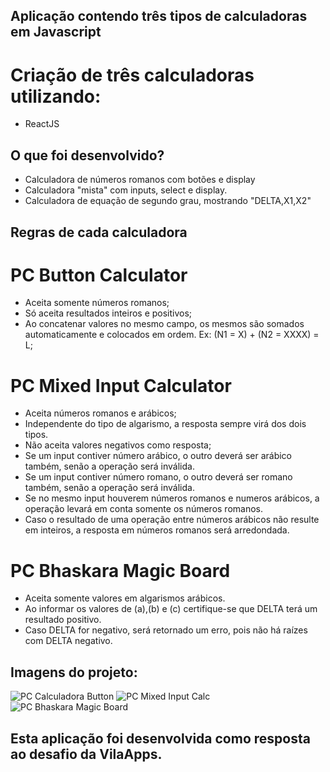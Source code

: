 ## Aplicação contendo três tipos de calculadoras em Javascript

# Criação de três calculadoras utilizando:
- ReactJS

## O que foi desenvolvido?

- Calculadora de números romanos com botões e display
- Calculadora "mista" com inputs, select e display.
- Calculadora de equação de segundo grau, mostrando "DELTA,X1,X2"

## Regras de cada calculadora

# PC Button Calculator
- Aceita somente números romanos;
- Só aceita resultados inteiros e positivos;
- Ao concatenar valores no mesmo campo, os mesmos são somados automaticamente e colocados em ordem. Ex: (N1 = X) + (N2 = XXXX) = L;

# PC Mixed Input Calculator
- Aceita números romanos e arábicos;
- Independente do tipo de algarismo, a resposta sempre virá dos dois tipos.
- Não aceita valores negativos como resposta;
- Se um input contiver número arábico, o outro deverá ser arábico também, senão a operação será inválida.
- Se um input contiver número romano, o outro deverá ser romano também, senão a operação será inválida.
- Se no mesmo input houverem números romanos e numeros arábicos, a operação levará em conta somente os números romanos.
- Caso o resultado de uma operação entre números arábicos não resulte em inteiros, a resposta em números romanos será arredondada.

# PC Bhaskara Magic Board
- Aceita somente valores em algarismos arábicos.
- Ao informar os valores de (a),(b) e (c) certifique-se que DELTA terá um resultado positivo.
- Caso DELTA for negativo, será retornado um erro, pois não há raízes com DELTA negativo.


## Imagens do projeto:
![PC Calculadora Button](https://i.ibb.co/JQsbW7y/pcromanbuttoncalcgit.png)
![PC Mixed Input Calc](https://i.ibb.co/NYVBG7z/pcinputmixedcalgit.png)
![PC Bhaskara Magic Board](https://i.ibb.co/zGfwmV7/pcbhaskaramagicgit.png)

## Esta aplicação foi desenvolvida como resposta ao desafio da VilaApps.